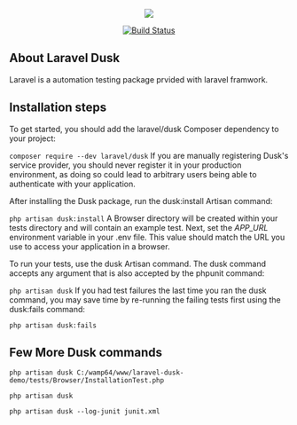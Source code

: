 <p align="center"><img src="https://laravel.com/assets/img/components/logo-laravel.svg"></p>

<p align="center">
<a href="https://travis-ci.com/kishan-dk/Dusk-with-travis-CI-demo"><img src="https://travis-ci.org/laravel/framework.svg" alt="Build Status"></a>

## About Laravel Dusk

Laravel is a automation testing package prvided with laravel framwork.

## Installation steps

To get started, you should add the laravel/dusk Composer dependency to your project:

``composer require --dev laravel/dusk``
If you are manually registering Dusk's service provider, you should never register it in your production environment, as doing so could lead to arbitrary users being able to authenticate with your application.

After installing the Dusk package, run the dusk:install Artisan command:

``php artisan dusk:install``
A Browser directory will be created within your tests directory and will contain an example test. Next, set the *APP_URL* environment variable in your .env file. This value should match the URL you use to access your application in a browser.

To run your tests, use the dusk Artisan command. The dusk command accepts any argument that is also accepted by the phpunit command:

``php artisan dusk``
If you had test failures the last time you ran the dusk command, you may save time by re-running the failing tests first using the dusk:fails command:

``php artisan dusk:fails``

## Few More Dusk commands

`php artisan dusk C:/wamp64/www/laravel-dusk-demo/tests/Browser/InstallationTest.php`

`php artisan dusk`

`php artisan dusk --log-junit junit.xml`

